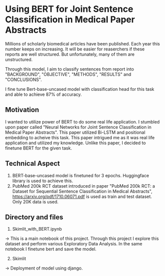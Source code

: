 # Using BERT for Joint Sentence Classification in Medical Paper Abstracts

 Millions of scholarly biomedical articles have been published. Each year this number keeps on increasing. It will be easier for reaserchers if these reports are well structured. But unfortunately, many of them are unstructured.
 
 Through this model, I aim to classify sentences from report into "BACKGROUND", "OBJECTIVE", "METHODS", "RESULTS" and "CONCLUSIONS".
 
 I fine tune Bert-base-uncased model with classification head for this task and able to achieve 87% of accuracy.
 
 ## Motivation
 
 I wanted to utilize power of BERT to do some real life application. I stumbled upon paper called "Neural Networks for Joint Sentence Classification
in Medical Paper Abstracts". This paper utilized Bi-LSTM and positional embedding to acheive this task. This paper intrigued me as it was real life application and utilized my knowledge. Unlike this paper, I decided to finetune BERT for the given task.
 
 ## Technical Aspect
 
 1. BERT-base-uncased model is finetuned for 3 epochs. Huggingface library is used to achieve this.
 2. PubMed 200k RCT dataset introduced in paper "PubMed 200k RCT: a Dataset for Sequential Sentence Classification in Medical Abstracts", https://arxiv.org/pdf/1710.06071.pdf is used as train and test dataset. Only 20K data is used.
 
 ## Directory and files
 
 1. Skimlit_with_BERT.ipynb
 
 -> This is a main notebook of this project. Through this project I explore this dataset and perform various Exploratory Data Analysis. In the same notebook I finetune bert and save the model.
 
 2. Skimlit
 
 -> Deployment of model using django.
 
